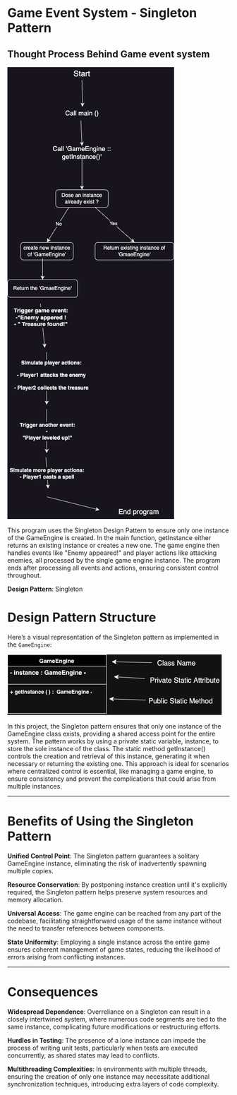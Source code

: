 # Game Event System - Singleton Pattern

## Thought Process Behind Game event system

![Flowchart](gameevent.jpg)

This program uses the Singleton Design Pattern to ensure only one instance of the GameEngine is created. In the main function, getInstance either returns an existing instance or creates a new one. The game engine then handles events like "Enemy appeared!" and player actions like attacking enemies, all processed by the single game engine instance. The program ends after processing all events and actions, ensuring consistent control throughout.



**Design Pattern**: Singleton

# Design Pattern Structure

Here’s a visual representation of the Singleton pattern as implemented in the `GameEngine`:


![Design Pattern](Designpattern.jpg)

In this project, the Singleton pattern ensures that only one instance of the GameEngine class exists, providing a shared access point for the entire system. The pattern works by using a private static variable, instance, to store the sole instance of the class. The static method getInstance() controls the creation and retrieval of this instance, generating it when necessary or returning the existing one. This approach is ideal for scenarios where centralized control is essential, like managing a game engine, to ensure consistency and prevent the complications that could arise from multiple instances.


---

# Benefits of Using the Singleton Pattern

**Unified Control Point**: The Singleton pattern guarantees a solitary GameEngine instance, eliminating the risk of inadvertently spawning multiple copies.


**Resource Conservation**: By postponing instance creation until it's explicitly required, the Singleton pattern helps preserve system resources and memory allocation.


**Universal Access**: The game engine can be reached from any part of the codebase, facilitating straightforward usage of the same instance without the need to transfer references between components.


**State Uniformity**: Employing a single instance across the entire game ensures coherent management of game states, reducing the likelihood of errors arising from conflicting instances.

---

# Consequences

**Widespread Dependence**: Overreliance on a Singleton can result in a closely intertwined system, where numerous code segments are tied to the same instance, complicating future modifications or restructuring efforts.


**Hurdles in Testing**: The presence of a lone instance can impede the process of writing unit tests, particularly when tests are executed concurrently, as shared states may lead to conflicts.


**Multithreading Complexities**: In environments with multiple threads, ensuring the creation of only one instance may necessitate additional synchronization techniques, introducing extra layers of code complexity.
